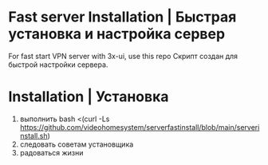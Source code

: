 # Fast server Installation | Быстрая установка и настройка сервер
For fast start VPN server with 3x-ui, use this repo
 Скрипт создан для быстрой настройки сервера.
# Installation | Установка

1) выполнить bash <(curl -Ls https://github.com/videohomesystem/serverfastinstall/blob/main/serverinstall.sh)
2) следовать советам установщика
3) радоваться жизни
